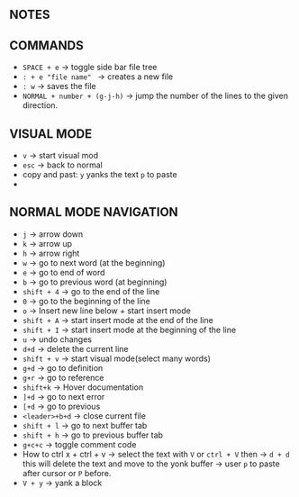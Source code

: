## NOTES


## COMMANDS
- `SPACE + e` -> toggle side bar file tree
- `: + e "file name" ` -> creates a new file
- `: w` -> saves the file
- `NORMAL + number + (g-j-h)` -> jump the number of the lines to the given direction.


## VISUAL MODE
- `v` -> start visual mod 
- `esc` -> back to normal
- copy and past: `y` yanks the text `p` to paste 
- 

## NORMAL MODE NAVIGATION

- `j` -> arrow down 
- `k` -> arrow up
- `h` -> arrow right
- `w` -> go to next word (at the beginning)
- `e` -> go to end of word
- `b` -> go to previous word (at beginning)
- `shift + 4` -> go to the end of the line
- `0` -> go to the beginning of the line
- `o` -> Insert new line below + start insert mode
- `shift + A` -> start insert mode at the end of the line
- `shift + I` -> start insert mode at the beginning of the line
- `u` -> undo changes
- `d+d` -> delete the current line
- `shift + v` -> start visual mode(select many words) 
- `g+d` -> go to definition
- `g+r` -> go to reference
- `shift+k` -> Hover documentation
- `]+d` -> go to next error
- `[+d` -> go to previous
- `<leader>+b+d` -> close current file
- `shift + l`  → go to next buffer tab
- `shift + h` → go to previous buffer tab
- `g+c+c` -> toggle comment code
- How to ctrl x + ctrl + v -> select the text with `V` or `ctrl + V` then -> `d + d` this will delete the text and move to the yonk buffer -> user `p` to paste after cursor or `P` before.
- `V + y` → yank a block
